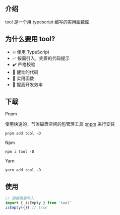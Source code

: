 ## 介绍

tool 是一个用 typescript 编写的实用函数库.

## 为什么要用 tool?

- 🔥 使用 TypeScript
- ✅ 按需引入，完善的代码提示
- ✔️ 严格校验
- 💪 健壮的代码
- 🚩 实用函数
- 🚀 提高开发效率

## 下载

Pnpm

使用快速的，节省磁盘空间的包管理工具 [pnpm](https://pnpm.io/zh/) 进行安装

```shell
pnpm add tool -D
```

Npm

```shell
npm i tool -D
```

Yarn

```shell
yarn add tool -D
```

## 使用

```ts
// 根据需要导入
import { isEmpty } from 'tool'
isEmpty({}) // true
```
